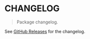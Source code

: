# CHANGELOG

> Package changelog.

See [GitHub Releases](https://github.com/stdlib-js/stats-iter-midrange/releases) for the changelog.